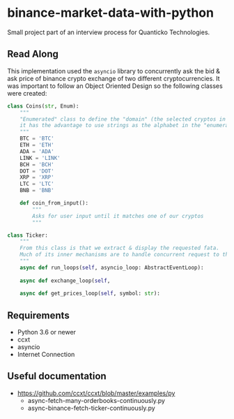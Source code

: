# binance-market-data-with-python

Small project part of an interview process for Quanticko Technologies.

## Read Along

This implementation used the `asyncio` library to concurrently ask the bid & ask price of binance crypto exchange of two different cryptocurrencies. It was important to follow an Object Oriented Design so the following classes were created:


```python
class Coins(str, Enum):
    """
    "Enumerated" class to define the "domain" (the selected cryptos in the exercice)
    it has the advantage to use strings as the alphabet in the "enumeration".
    """
    BTC = 'BTC'
    ETH = 'ETH'
    ADA = 'ADA'
    LINK = 'LINK'
    BCH = 'BCH'
    DOT = 'DOT'
    XRP = 'XRP'
    LTC = 'LTC'
    BNB = 'BNB'

    def coin_from_input():
        """
        Asks for user input until it matches one of our cryptos
        """
```

```python
class Ticker:
    """
    From this class is that we extract & display the requested fata.
    Much of its inner mechanisms are to handle concurrent request to the binance exchange API.
    """
    async def run_loops(self, asyncio_loop: AbstractEventLoop):
        
    async def exchange_loop(self, 
           
    async def get_prices_loop(self, symbol: str):
```

## Requirements

* Python 3.6 or newer
* ccxt 
* asyncio
* Internet Connection


## Useful documentation
* https://github.com/ccxt/ccxt/blob/master/examples/py
    * async-fetch-many-orderbooks-continuously.py
    * async-binance-fetch-ticker-continuously.py
  